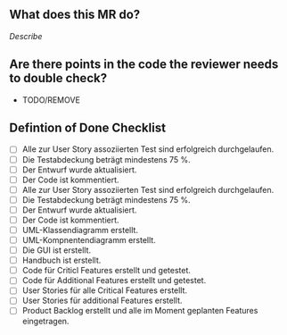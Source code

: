 ## What does this MR do?

*Describe*

## Are there points in the code the reviewer needs to double check?

- TODO/REMOVE

## Defintion of Done Checklist

- [ ] Alle zur User Story assoziierten Test sind erfolgreich durchgelaufen.
- [ ] Die Testabdeckung beträgt mindestens 75 %.
- [ ] Der Entwurf wurde aktualisiert.
- [ ] Der Code ist kommentiert.
- [ ] Alle zur User Story assoziierten Test sind erfolgreich durchgelaufen.
- [ ] Die Testabdeckung beträgt mindestens 75 %.
- [ ] Der Entwurf wurde aktualisiert.
- [ ] Der Code ist kommentiert.
- [ ] UML-Klassendiagramm erstellt.
- [ ] UML-Kompnentendiagramm erstellt.
- [ ] Die GUI ist erstellt.
- [ ] Handbuch ist erstellt.
- [ ] Code für Criticl Features erstellt und getestet.
- [ ] Code für Additional Features erstellt und getestet.
- [ ] User Stories für alle Critical Features erstellt.
- [ ] User Stories für additional Features erstellt.
- [ ] Product Backlog erstellt und alle im Moment geplanten Features eingetragen.